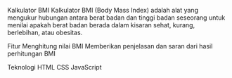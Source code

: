 Kalkulator BMI
Kalkulator BMI (Body Mass Index) adalah alat yang mengukur hubungan antara berat badan dan tinggi badan seseorang untuk menilai apakah berat badan berada dalam kisaran sehat, kurang, berlebihan, atau obesitas.

Fitur
Menghitung nilai BMI
Memberikan penjelasan dan saran dari hasil perhitungan BMI

Teknologi
HTML
CSS
JavaScript
